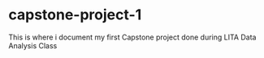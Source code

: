 # capstone-project-1
This is where i document my first Capstone project done during LITA Data Analysis Class
